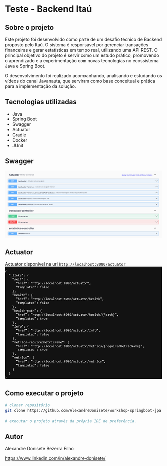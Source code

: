 # Teste - Backend Itaú

## Sobre o projeto
Este projeto foi desenvolvido como parte de um desafio técnico de Backend proposto pelo Itaú. O sistema é responsável por gerenciar transações financeiras e gerar estatísticas em tempo real, utilizando uma API REST. O principal objetivo do projeto é servir como um estudo prático, promovendo o aprendizado e a experimentação com novas tecnologias no ecossistema Java e Spring Boot.

O desenvolvimento foi realizado acompanhando, analisando e estudando os vídeos do canal Javanauta, que serviram como base conceitual e prática para a implementação da solução.

## Tecnologias utilizadas
- Java
- Spring Boot
- Swagger
- Actuator
- Gradle
- Docker
- JUnit
  
## Swagger
![Swagger](https://github.com/AlexandreDonisete/desafio-itau/blob/main/src/assets/swagger.png)

## Actuator
Actuator disponivel na url ```http://localhost:8080/actuator```
![Swagger](https://github.com/AlexandreDonisete/desafio-itau/blob/main/src/assets/actuator.png)

## Como executar o projeto

```bash
# clonar repositório
git clone https://github.com/AlexandreDonisete/workshop-springboot-jpa.git

# executar o projeto através da própria IDE de preferência.
```

## Autor

Alexandre Donisete Bezerra Filho

https://www.linkedin.com/in/alexandre-donisete/

